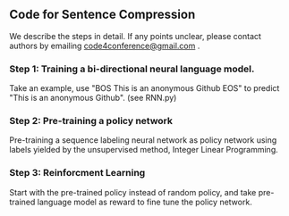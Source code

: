 ## Code for Sentence Compression

We describe the steps in detail. If any points unclear, please contact authors by emailing code4conference@gmail.com .

### Step 1: Training a bi-directional neural language model. 
Take an example, use "BOS This is an anonymous Github EOS" to predict "This is an anonymous Github". (see RNN.py) 
    
### Step 2: Pre-training a policy network
Pre-training a sequence labeling neural network as policy network using labels yielded by the unsupervised method, Integer Linear Programming. 

### Step 3: Reinforcment Learning
Start with the pre-trained policy instead of random policy, and take pre-trained language model as reward to fine tune the policy network.  

